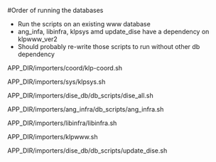 #Order of running the databases

* Run the scripts on an existing www database
* ang_infa, libinfra, klpsys amd update_dise have a dependency on klpwww_ver2
* Should probably re-write those scripts to run without other db dependency

APP_DIR/importers/coord/klp-coord.sh

APP_DIR/importers/sys/klpsys.sh 

APP_DIR/importers/dise_db/db_scripts/dise_all.sh

APP_DIR/importers/ang_infra/db_scripts/ang_infra.sh

APP_DIR/importers/libinfra/libinfra.sh

APP_DIR/importers/klpwww.sh

APP_DIR/importers/dise_db/db_scripts/update_dise.sh
